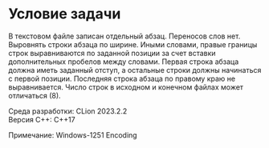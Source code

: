 # Условие задачи

В текстовом файле записан отдельный абзац. Переносов слов нет. Выровнять строки абзаца по ширине. Иными словами, правые
границы строк выравниваются по заданной позиции за счет вставки дополнительных пробелов между словами. Первая строка
абзаца должна иметь заданный отступ, а остальные строки должны начинаться с первой позиции. Последняя строка абзаца по
правому краю не выравнивается. Число строк в исходном и конечном файлах может отличаться (8).

Среда разработки: CLion 2023.2.2  
Версия C++: C++17

Примечание: Windows-1251 Encoding
